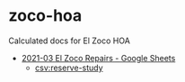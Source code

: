 # zoco-hoa
Calculated docs for El Zoco HOA


- [2021-03 El Zoco Repairs - Google Sheets](https://docs.google.com/spreadsheets/d/1k8ZZTFMs8fZwnZib2mRNJeMDlXgvfbu5XoBGBAvpFjY/edit#gid=1668966731)
  * [csv:reserve-study](https://docs.google.com/spreadsheets/d/e/2PACX-1vS2RzB_2ClsYWpoZWJSM73JDWkY81iRwBt36mchGEIJClSIm55FiRpEoAHcU9NJNdx7Amf_cQcISZs5/pub?gid=1668966731&single=true&output=csv)
